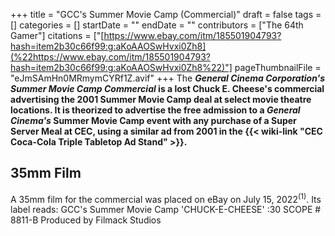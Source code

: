 +++
title = "GCC's Summer Movie Camp (Commercial)"
draft = false
tags = []
categories = []
startDate = ""
endDate = ""
contributors = ["The 64th Gamer"]
citations = ["[https://www.ebay.com/itm/185501904793?hash=item2b30c66f99:g:aKoAAOSwHvxi0Zh8](%22https://www.ebay.com/itm/185501904793?hash=item2b30c66f99:g:aKoAAOSwHvxi0Zh8%22)"]
pageThumbnailFile = "eJmSAmHn0MRmymCYRf1Z.avif"
+++
The ***General Cinema Corporation's Summer Movie Camp Commercial* is a lost Chuck E. Cheese's commercial advertising the 2001 Summer Movie Camp deal at select movie theatre locations.
It is theorized to advertise the free admission to a *General Cinema's* Summer Movie Camp event with any purchase of a Super Server Meal at CEC, using a similar ad from 2001 in the {{< wiki-link "CEC Coca-Cola Triple Tabletop Ad Stand" >}}.**

## 35mm Film

A 35mm film for the commercial was placed on eBay on July 15, 2022<sup>(1)</sup>. Its label reads:
GCC's Summer Movie Camp
'CHUCK-E-CHEESE'
:30 SCOPE # 8811-B
Produced by Filmack Studios
